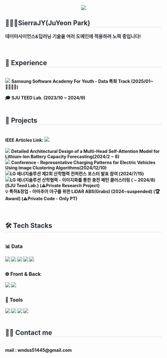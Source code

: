 <div align="center">
    <img src="https://capsule-render.vercel.app/api?type=waving&color=gradient&height=180&text=SierraJY's%20Projects&animation=&fontColor=ffffff&fontSize=60" />
</div>
<div style="text-align: left;"> 
    <h2 style="border-bottom: 1px solid #d8dee4; color: #282d33;">🙋🏻‍♂️SierraJY(JuYeon Park)</h2>  
    <div style="font-weight: 700; font-size: 15px; text-align: left; color: #282d33;">
        <b>데이터사이언스&딥러닝 기술을 여러 도메인에 적용하려 노력 중입니다!</b>
        <!-- IEEE Author Profile Link -->
</div>
<br>
<br>
<h2 style="border-bottom: 1px solid #d8dee4; color: #282d33;"> 📌 Experience </h2> <br> 
<div style="margin: ; text-align: left;">
    <img src="https://img.shields.io/badge/Samsung-1428A0?style=flat&logoColor=white"> <b>Samsung Software Academy For Youth - Data 특화 Track<b> (2025/01~🏃🏻‍♂️‍➡️)<br>
        <br>
    🎓 <b>SJU TEED Lab.</b> (2023/10 ~ 2024/9) <br>
</div><br>
<h2 style="border-bottom: 1px solid #d8dee4; color: #282d33;"> 📌 Projects </h2> <br> 
<div style="margin: ; text-align: left;">
    <div style="margin-top: 5px;">
    <b> IEEE Articles Link: </b>
    <a href="https://ieeexplore.ieee.org/author/885049052324059" target="_blank" style="text-decoration: none;">
        <img src="https://img.shields.io/badge/IEEE%20Author-00629B?style=flat&logoColor=white">
    </a>
</div><br>
    <img src="https://img.shields.io/badge/IEEE%20-00629B?style=flat&logoColor=white"> Detailed Architectural Design of a Multi-Head Self-Attention Model for Lithium-Ion Battery Capacity Forecasting(2024/2 ~ 8)<br>
    <img src="https://img.shields.io/badge/ICCE%20-00629B?style=flat&logoColor=white"> Conference - Representative Charging Patterns for Electric Vehicles Using Image Clustering Algorithms(2024/12/10)<br>
    <img src="https://img.shields.io/badge/LG-ED1C24?style=flat&logoColor=white">LG 에너지솔루션 제2회 산학협력 컨퍼런스 포스터 발표 참여 (2024/7/15)<br>
    <img src="https://img.shields.io/badge/LG-ED1C24?style=flat&logoColor=white">LG 에너지솔루션 산학협력 - 이미지화를 통한 충전 패턴 클러스터링 ( ~ 2024/8) (SJU Teed Lab.) (⚠️Private Research Project)<br>
    💡 특허&창업 - 아마추어 야구를 위한 LiDAR ABS(Grabs) (2024~suspended) (🏆 Award) (⚠️Private Code - Only PT) <br>
</div>
<br>
<br>
<div style="text-align: left;">
  <h2 style="border-bottom: 1px solid #d8dee4; color: #282d33;"> 🛠️ Tech Stacks </h2> <br> 

  <!-- Data -->
  <div style="margin-bottom: 10px;">
    <strong style="font-size: 16px;">📊 Data</strong><br><br>
    <img src="https://img.shields.io/badge/Python-3776AB?style=flat&logo=Python&logoColor=white">
    <img src="https://img.shields.io/badge/PyTorch-EE4C2C?style=flat&logo=PyTorch&logoColor=white">
    <img src="https://img.shields.io/badge/scikit--learn-F7931E?style=flat&logo=scikit-learn&logoColor=white">
    <img src="https://img.shields.io/badge/Apache%20Spark-E25A1C?style=flat&logo=apachespark&logoColor=white">
    <img src="https://img.shields.io/badge/Apache%20Kafka-231F20?style=flat&logo=apachekafka&logoColor=white">
  </div>
  <br>
  <!-- Front & Back -->
  <div style="margin-bottom: 10px;">
    <strong style="font-size: 16px;">🌐 Front & Back</strong><br><br>
    <img src="https://img.shields.io/badge/Vue.js-4FC08D?style=flat&logo=vuedotjs&logoColor=white">
    <img src="https://img.shields.io/badge/Django-092E20?style=flat&logo=django&logoColor=white">
  </div>
  <br>
  <!-- Tools -->
  <div>
    <strong style="font-size: 16px;">🧰 Tools</strong><br><br>
    <img src="https://img.shields.io/badge/Notion-000000?style=flat&logo=Notion&logoColor=white">
    <img src="https://img.shields.io/badge/Git-F05032?style=flat&logo=git&logoColor=white">
    <img src="https://img.shields.io/badge/GitHub-181717?style=flat&logo=github&logoColor=white">
    <img src="https://img.shields.io/badge/GitLab-FC6D26?style=flat&logo=gitlab&logoColor=white">
  </div>
</div>

<br>
<div style="text-align: left;">
    <h2 style="border-bottom: 1px solid #d8dee4; color: #282d33;"> 🧑‍💻 Contact me </h2> <br> 
    <div style="text-align: left;">  mail : wndus51445@gmail.com </div>  <br> 
       </div> 
    </div>
    
